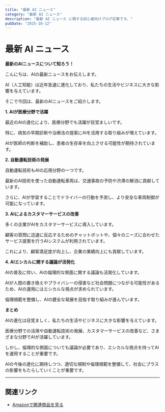 ```yaml
---
title: "最新 AI ニュース"
category: "最新 AI ニュース"
description: "最新 AI ニュース に関する初心者向けブログ記事です。"
pubDate: "2025-10-12"
---
```


# 最新 AI ニュース

**最新のAIニュースについて知ろう！**

こんにちは、AIの最新ニュースをお伝えします。

AI（人工知能）は近年急速に進化しており、私たちの生活やビジネスに大きな影響を与えています。

そこで今回は、最新のAIニュースをご紹介します。



**1. AIが医療分野で活躍**

最近のAIの進化により、医療分野でも活躍が目覚ましいです。

特に、病気の早期診断や治療法の提案にAIを活用する取り組みが増えています。

AIが医師の判断を補助し、患者の生存率を向上させる可能性が期待されています。



**2. 自動運転技術の発展**

自動運転技術もAIの応用分野の一つです。

最新のAI技術を使った自動運転車両は、交通事故の予防や渋滞の解消に貢献しています。

さらに、AIが学習することでドライバーの行動を予測し、より安全な車両制御が可能になっています。



**3. AIによるカスタマーサービスの改善**

多くの企業がAIをカスタマーサービスに導入しています。

顧客の質問に迅速に反応するためのチャットボットや、個々のニーズに合わせたサービス提案を行うAIシステムが利用されています。

これにより、顧客満足度が向上し、企業の業績向上にも貢献しています。



**4. AIエシカルに関する議論が活発化**

AIの普及に伴い、AIの倫理的な側面に関する議論も活発化しています。

AIが人間の置き換えやプライバシーの侵害など社会問題につながる可能性があるため、AIの運用にはエシカルな視点が求められています。

倫理規範を整備し、AIの健全な発展を目指す取り組みが進んでいます。



**まとめ**

AIの進化は目覚ましく、私たちの生活やビジネスに大きな影響を与えています。

医療分野での活用や自動運転技術の発展、カスタマーサービスの改善など、さまざまな分野でAIが活躍しています。

しかし、倫理的な側面についても議論が必要であり、エシカルな視点を持ってAIを運用することが重要です。

AIの今後の進化に期待しつつ、適切な規制や倫理規範を整備して、社会にプラスの影響をもたらしていくことが重要です。



---

## 関連リンク

- [Amazonで関連商品を見る](https://www.amazon.co.jp/s?k=%E6%9C%80%E6%96%B0+AI+%E3%83%8B%E3%83%A5%E3%83%BC%E3%82%B9&tag=autowritehubai-22)
